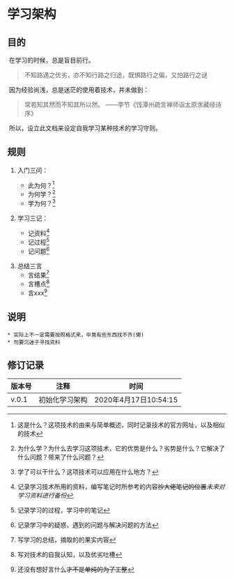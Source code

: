 # 学习架构

## 目的

​		 在学习的时候，总是盲目前行。

>  不知路遇之优劣，亦不知行路之归途，既惧路行之偏，又怕路行之谜

​		 因为经验尚浅，总是迷茫的使用着技术，并未做到：

> 常若知其然而不知其所以然。 ——李节《饯潭州疏言禅师诣太原求藏经诗序》

​		 所以，设立此文档来设定自我学习某种技术的学习守则。

## 规则

1. 入门三问：

	* 此为何？[^问1]
	* 为何学？[^问2]
	* 学为何？[^问3]

> [^问1]:这是什么？这项技术的由来与简单概述，同时记录技术的官方网址，以及相似的技术
> [^问2]:为什么学？为什么去学习这项技术，它的优势是什么？劣势是什么？它解决了什么问题？带来了什么问题？
> [^问3]:学了可以干什么？这项技术可以应用在什么地方？

2. 学习三记：

	* 记资料[^记1]
	* 记过程[^记2]
	* 记问题[^记3]

> [^记1]:记录学习技术所用的资料，编写笔记时所参考的内容~~抄大佬笔记的位置~~*未来对学习资料进行备份*
> [^记2]:记录学习的过程，学习中的笔记
> [^记3]:记录学习中的疑惑，遇到的问题与解决问题的方法

3. 总结三言
   * 言结果[^言1]
   * 言槽点[^言2]
   * 言xxx[^言3]

> [^言1]:写学习的总结，摘取的的果实内容
> [^言2]:写对技术的自我认知，以及优劣吐槽
> [^言3]:还没有想好言什么~~才不是单纯的为了工整~~

## 说明

	* 实际上不一定需要按照格式来，毕竟有些东西找不齐(懒)
	* 勿要沉迷于寻找资料

## 修订记录

| 版本号 | 注释           | 时间                  |
| ------ | -------------- | --------------------- |
| v.0.1  | 初始化学习架构 | 2020年4月17日10:54:15 |

